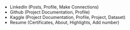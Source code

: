 - LinkedIn (Posts, Profile, Make Connections)
- Github (Project Documentation, Profile)
- Kaggle (Project Documentation, Profile, Project, Dataset)
- Resume (Certificates, About, Highlights, Add number)
